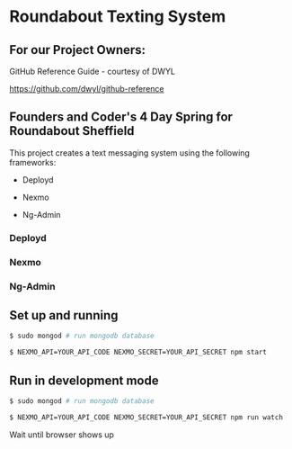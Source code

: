 # Roundabout Texting System


## For our Project Owners:
GitHub Reference Guide - courtesy of DWYL

https://github.com/dwyl/github-reference


## Founders and Coder's 4 Day Spring for Roundabout Sheffield
This project creates a text messaging system using the following frameworks:

* Deployd

* Nexmo

* Ng-Admin

### Deployd

### Nexmo

### Ng-Admin

## Set up and running

```bash
$ sudo mongod # run mongodb database

$ NEXMO_API=YOUR_API_CODE NEXMO_SECRET=YOUR_API_SECRET npm start
```

## Run in development mode

```bash
$ sudo mongod # run mongodb database

$ NEXMO_API=YOUR_API_CODE NEXMO_SECRET=YOUR_API_SECRET npm run watch
```

Wait until browser shows up

